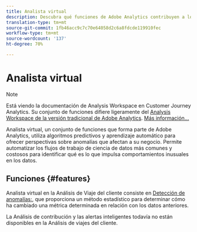 ```yaml
---
title: Analista virtual
description: Descubra qué funciones de Adobe Analytics contribuyen a los analistas virtuales.
translation-type: tm+mt
source-git-commit: 1fb46acc9c7c70e64058d2c6a8fdcde119910fec
workflow-type: tm+mt
source-wordcount: '137'
ht-degree: 70%

---
```



# Analista virtual

>[!NOTE]
>
>Está viendo la documentación de Analysis Workspace en Customer Journey Analytics. Su conjunto de funciones difiere ligeramente del [Analysis Workspace de la versión tradicional de Adobe Analytics](https://docs.adobe.com/content/help/es-ES/analytics/analyze/analysis-workspace/home.html). [Más información...](/help/getting-started/cja-aa.md)

Analista virtual, un conjunto de funciones que forma parte de Adobe Analytics, utiliza algoritmos predictivos y aprendizaje automático para ofrecer perspectivas sobre anomalías que afectan a su negocio. Permite automatizar los flujos de trabajo de ciencia de datos más comunes y costosos para identificar qué es lo que impulsa comportamientos inusuales en los datos.

## Funciones {#features}

Analista virtual en la Análisis de Viaje del cliente consiste en [Detección de anomalías:](c-anomaly-detection/anomaly-detection.md), que proporciona un método estadístico para determinar cómo ha cambiado una métrica determinada en relación con los datos anteriores.

La Análisis de contribución y las alertas inteligentes todavía no están disponibles en la Análisis de viajes del cliente.
